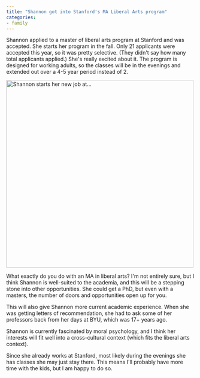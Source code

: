 ```yaml
---
title: "Shannon got into Stanford's MA Liberal Arts program"
categories:
- family
---
```


Shannon applied to a master of liberal arts program at Stanford and was accepted. She starts her program in the fall. Only 21 applicants were accepted this year, so it was pretty selective. (They didn't say how many total applicants applied.) She's really excited about it. The program is designed for working adults, so the classes will be in the evenings and extended out over a 4-5 year period instead of 2.

<a data-flickr-embed="true"  href="https://www.flickr.com/photos/86824645@N00/25735615016/in/dateposted-public/" title="Shannon starts her new job at..."><img src="https://farm2.staticflickr.com/1709/25735615016_9600bfd927.jpg" width="500" height="500" alt="Shannon starts her new job at..."></a><script async src="//embedr.flickr.com/assets/client-code.js" charset="utf-8"></script>

What exactly do you do with an MA in liberal arts? I'm not entirely sure, but I think Shannon is well-suited to the academia, and this will be a stepping stone into other opportunities. She could get a PhD, but even with a masters, the number of doors and opportunities open up for you. 

This will also give Shannon more current academic experience. When she was getting letters of recommendation, she had to ask some of her professors back from her days at BYU, which was 17+ years ago.

Shannon is currently fascinated by moral psychology, and I think her interests will fit well into a cross-cultural context (which fits the liberal arts context).

Since she already works at Stanford, most likely during the evenings she has classes she may just stay there. This means I'll probably have more time with the kids, but I am happy to do so. 